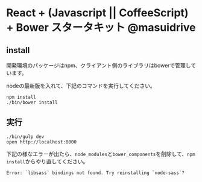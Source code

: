 # React + (Javascript || CoffeeScript) + Bower スタータキット @masuidrive

## install

開発環境のパッケージはnpm、クライアント側のライブラリはbowerで管理しています。

nodeの最新版を入れて、下記のコマンドを実行してください。

```
npm install
./bin/bower install
```

## 実行

```
./bin/gulp dev
open http://localhost:8000
```

下記の様なエラーが出たら、`node_modules`と`bower_components`を削除して、`npm install`からやり直してください。

```
Error: `libsass` bindings not found. Try reinstalling `node-sass`?
```
